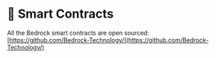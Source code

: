 # 📑 Smart Contracts

All the Bedrock smart contracts are open sourced: [https://github.com/Bedrock-Technology/](https://github.com/Bedrock-Technology/)







